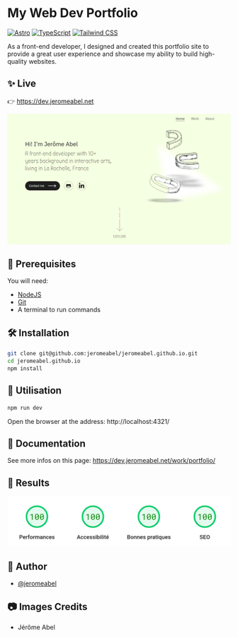 # My Web Dev Portfolio

[![Astro](https://img.shields.io/badge/Astro-5.4-BC52EE)](https://astro.build/)
[![TypeScript](https://img.shields.io/badge/TypeScript-5.8-3178C6)](https://www.typescriptlang.org/)
[![Tailwind CSS](https://img.shields.io/badge/Tailwind_CSS-4.0-38BDF8)](https://tailwindcss.com/)

As a front-end developer, I designed and created this portfolio site to provide a great user experience and showcase my ability to build high-quality websites.

## ✨ Live

👉 https://dev.jeromeabel.net

![Screenshot of the Website dev.jeromeabel.net](./screen.png)

## 🚨 Prerequisites

You will need:

- [NodeJS](https://nodejs.org/)
- [Git](https://git-scm.com/)
- A terminal to run commands

## 🛠️ Installation

```sh
git clone git@github.com:jeromeabel/jeromeabel.github.io.git
cd jeromeabel.github.io
npm install
```

## 🚀 Utilisation

```sh
npm run dev
```

Open the browser at the address: http://localhost:4321/

## 📝 Documentation

See more infos on this page: https://dev.jeromeabel.net/work/portfolio/

## 🎉 Results

![Screenshot of Pagespeed scores](./report.png)

## 👤 Author

- [@jeromeabel](https://github.com/jeromeabel)

## 📷 Images Credits

- Jérôme Abel
